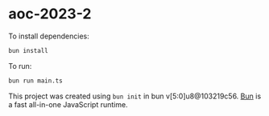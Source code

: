 # aoc-2023-2

To install dependencies:

```bash
bun install
```

To run:

```bash
bun run main.ts
```

This project was created using `bun init` in bun v[5:0]u8@103219c56. [Bun](https://bun.sh) is a fast all-in-one JavaScript runtime.
